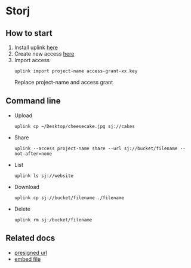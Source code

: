 # Storj

## How to start
1. Install uplink [here](https://docs.storj.io/dcs/downloads/download-uplink-cli)
1. Create new access [here](https://ap1.storj.io/access-grants)
1. Import access
    ```
    uplink import project-name access-grant-xx.key
    ```
    Replace project-name and access grant

## Command line
- Upload
    ```
    uplink cp ~/Desktop/cheesecake.jpg sj://cakes
    ```
- Share
    ```
    uplink --access project-name share --url sj://bucket/filename --not-after=none
    ```
- List
    ```
    uplink ls sj://website
    ```
- Download
    ```
    uplink cp sj://bucket/filename ./filename
    ```
- Delete
    ```
    uplink rm sj:/bucket/filename
    ```

## Related docs
- [presigned url](https://docs.storj.io/dcs/api-reference/s3-compatible-gateway/using-presigned-urls)
- [embed file](https://forum.storj.io/t/what-happend-to-the-view-option-for-a-linkshare/12388/16)
